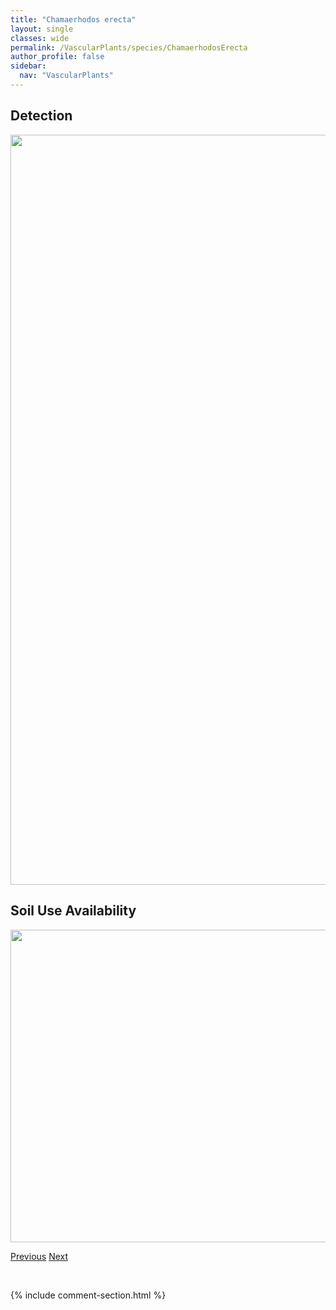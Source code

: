 ```yaml
---
title: "Chamaerhodos erecta"
layout: single
classes: wide
permalink: /VascularPlants/species/ChamaerhodosErecta
author_profile: false
sidebar:
  nav: "VascularPlants"
---
```


<h2>Detection</h2>

<a href="https://drive.google.com/uc?export=view&id=1LbR_DuCAYaLXUBO1Ye9uiF53M-jabuZw">
<img src="https://drive.google.com/uc?export=view&id=1LbR_DuCAYaLXUBO1Ye9uiF53M-jabuZw" height = "1200" width = "800">
</a>


<h2>Soil Use Availability</h2>

<a href="https://drive.google.com/uc?export=view&id=1L5x1iNIxARVsSI_zdahLwwBdQH4yn8U0">
<img src="https://drive.google.com/uc?export=view&id=1L5x1iNIxARVsSI_zdahLwwBdQH4yn8U0" height = "500" width = "1000">
</a>


<a href="/DevelopmentWebsite/VascularPlants/species/ChamaenerionLatifolium" class="pagination--pager" title="Chamaenerion latifolium">Previous</a> <a href="/DevelopmentWebsite/VascularPlants/species/ChenopodiastrumSimplex" class="pagination--pager" title="Chenopodiastrum simplex">Next</a>

<p>&nbsp;</p>

{% include comment-section.html %}
